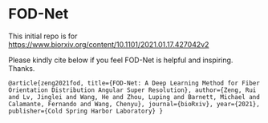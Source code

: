 # FOD-Net

This initial repo is for https://www.biorxiv.org/content/10.1101/2021.01.17.427042v2

Please kindly cite below if you feel FOD-Net is helpful and inspiring. Thanks.

`
@article{zeng2021fod,
title={FOD-Net: A Deep Learning Method for Fiber Orientation Distribution Angular Super Resolution},
author={Zeng, Rui and Lv, Jinglei and Wang, He and Zhou, Luping and Barnett, Michael and Calamante, Fernando and Wang, Chenyu},
journal={bioRxiv},
year={2021},
publisher={Cold Spring Harbor Laboratory}
}
`
